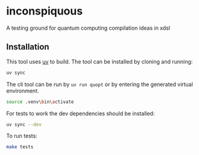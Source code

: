 # inconspiquous
A testing ground for quantum computing compilation ideas in xdsl

## Installation
This tool uses [uv](https://docs.astral.sh/uv/) to build. The tool can be installed by cloning and running:
```bash
uv sync
```
The cli tool can be run by `uv run quopt` or by entering the generated virtual environment.

```bash
source .venv\bin\activate
```

For tests to work the dev dependencies should be installed:
```bash
uv sync --dev
```

To run tests:
```bash
make tests
```
